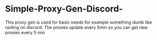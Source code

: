 # Simple-Proxy-Gen-Discord-
This proxy gen is used for basic needs for example something dumb like raiding on discord. The proxies update every 5min so you can get new proxies every 5 min
